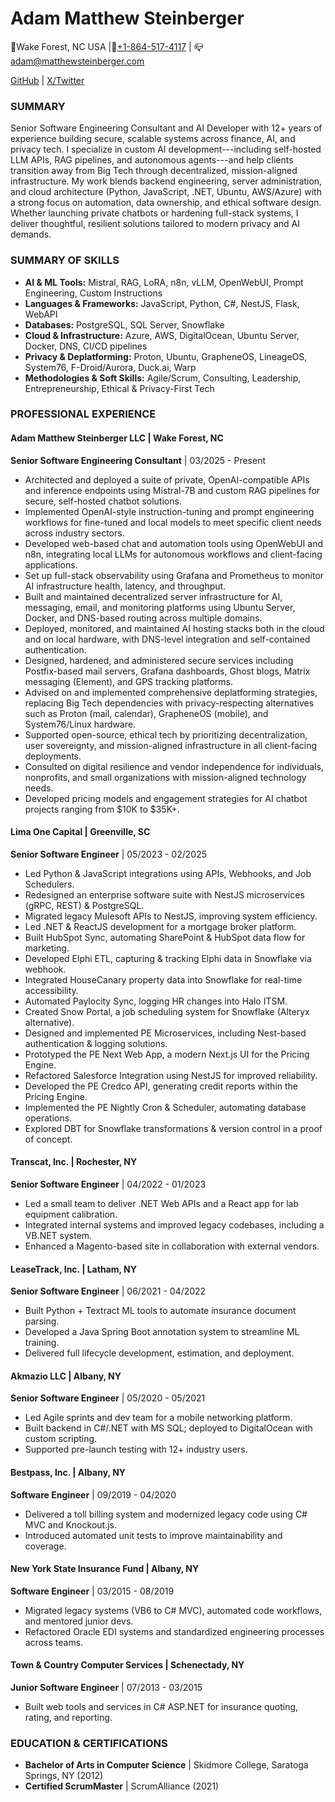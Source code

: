 # Adam Matthew Steinberger

📍Wake Forest, NC USA |📱[+1-864-517-4117](tel:+18645174117) | 📪[adam@matthewsteinberger.com](mailto:adam@matthewsteinberger.com)

[GitHub](https://github.com/realadammatthew) | [X/Twitter](https://x.com/realadammatthew)

### SUMMARY

Senior Software Engineering Consultant and AI Developer with 12+ years of experience building secure, scalable systems across finance, AI, and privacy tech. I specialize in custom AI development---including self-hosted LLM APIs, RAG pipelines, and autonomous agents---and help clients transition away from Big Tech through decentralized, mission-aligned infrastructure. My work blends backend engineering, server administration, and cloud architecture (Python, JavaScript, .NET, Ubuntu, AWS/Azure) with a strong focus on automation, data ownership, and ethical software design. Whether launching private chatbots or hardening full-stack systems, I deliver thoughtful, resilient solutions tailored to modern privacy and AI demands.

### SUMMARY OF SKILLS

- **AI & ML Tools:** Mistral, RAG, LoRA, n8n, vLLM, OpenWebUI, Prompt Engineering, Custom Instructions
- **Languages & Frameworks:** JavaScript, Python, C#, NestJS, Flask, WebAPI
- **Databases:** PostgreSQL, SQL Server, Snowflake
- **Cloud & Infrastructure:** Azure, AWS, DigitalOcean, Ubuntu Server, Docker, DNS, CI/CD pipelines
- **Privacy & Deplatforming:** Proton, Ubuntu, GrapheneOS, LineageOS, System76, F-Droid/Aurora, Duck.ai, Warp
- **Methodologies & Soft Skills:** Agile/Scrum, Consulting, Leadership, Entrepreneurship, Ethical & Privacy-First Tech

### PROFESSIONAL EXPERIENCE

#### Adam Matthew Steinberger LLC | Wake Forest, NC

**Senior Software Engineering Consultant** | 03/2025 - Present

- Architected and deployed a suite of private, OpenAI-compatible APIs and inference endpoints using Mistral-7B and custom RAG pipelines for secure, self-hosted chatbot solutions.
- Implemented OpenAI-style instruction-tuning and prompt engineering workflows for fine-tuned and local models to meet specific client needs across industry sectors.
- Developed web-based chat and automation tools using OpenWebUI and n8n, integrating local LLMs for autonomous workflows and client-facing applications.
- Set up full-stack observability using Grafana and Prometheus to monitor AI infrastructure health, latency, and throughput.
- Built and maintained decentralized server infrastructure for AI, messaging, email, and monitoring platforms using Ubuntu Server, Docker, and DNS-based routing across multiple domains.
- Deployed, monitored, and maintained AI hosting stacks both in the cloud and on local hardware, with DNS-level integration and self-contained authentication.
- Designed, hardened, and administered secure services including Postfix-based mail servers, Grafana dashboards, Ghost blogs, Matrix messaging (Element), and GPS tracking platforms.
- Advised on and implemented comprehensive deplatforming strategies, replacing Big Tech dependencies with privacy-respecting alternatives such as Proton (mail, calendar), GrapheneOS (mobile), and System76/Linux hardware.
- Supported open-source, ethical tech by prioritizing decentralization, user sovereignty, and mission-aligned infrastructure in all client-facing deployments.
- Consulted on digital resilience and vendor independence for individuals, nonprofits, and small organizations with mission-aligned technology needs.
- Developed pricing models and engagement strategies for AI chatbot projects ranging from $10K to $35K+.

#### Lima One Capital | Greenville, SC

**Senior Software Engineer** | 05/2023 - 02/2025

- Led Python & JavaScript integrations using APIs, Webhooks, and Job Schedulers.
- Redesigned an enterprise software suite with NestJS microservices (gRPC, REST) & PostgreSQL.
- Migrated legacy Mulesoft APIs to NestJS, improving system efficiency.
- Led .NET & ReactJS development for a mortgage broker platform.
- Built HubSpot Sync, automating SharePoint & HubSpot data flow for marketing.
- Developed Elphi ETL, capturing & tracking Elphi data in Snowflake via webhook.
- Integrated HouseCanary property data into Snowflake for real-time accessibility.
- Automated Paylocity Sync, logging HR changes into Halo ITSM.
- Created Snow Portal, a job scheduling system for Snowflake (Alteryx alternative).
- Designed and implemented PE Microservices, including Nest-based authentication & logging solutions.
- Prototyped the PE Next Web App, a modern Next.js UI for the Pricing Engine.
- Refactored Salesforce Integration using NestJS for improved reliability.
- Developed the PE Credco API, generating credit reports within the Pricing Engine.
- Implemented the PE Nightly Cron & Scheduler, automating database operations.
- Explored DBT for Snowflake transformations & version control in a proof of concept.

#### Transcat, Inc. | Rochester, NY

**Senior Software Engineer** | 04/2022 - 01/2023

- Led a small team to deliver .NET Web APIs and a React app for lab equipment calibration.
- Integrated internal systems and improved legacy codebases, including a VB.NET system.
- Enhanced a Magento-based site in collaboration with external vendors.

#### LeaseTrack, Inc. | Latham, NY

**Senior Software Engineer** | 06/2021 - 04/2022

- Built Python + Textract ML tools to automate insurance document parsing.
- Developed a Java Spring Boot annotation system to streamline ML training.
- Delivered full lifecycle development, estimation, and deployment.

#### Akmazio LLC | Albany, NY

**Senior Software Engineer** | 05/2020 - 05/2021

- Led Agile sprints and dev team for a mobile networking platform.
- Built backend in C#/.NET with MS SQL; deployed to DigitalOcean with custom scripting.
- Supported pre-launch testing with 12+ industry users.

#### Bestpass, Inc. | Albany, NY

**Software Engineer** | 09/2019 - 04/2020

- Delivered a toll billing system and modernized legacy code using C# MVC and Knockout.js.
- Introduced automated unit tests to improve maintainability and coverage.

#### New York State Insurance Fund | Albany, NY

**Software Engineer** | 03/2015 - 08/2019

- Migrated legacy systems (VB6 to C# MVC), automated code workflows, and mentored junior devs.
- Refactored Oracle EDI systems and standardized engineering processes across teams.

#### Town & Country Computer Services | Schenectady, NY

**Junior Software Engineer** | 07/2013 - 03/2015

- Built web tools and services in C# ASP.NET for insurance quoting, rating, and reporting.

### EDUCATION & CERTIFICATIONS

- **Bachelor of Arts in Computer Science** | Skidmore College, Saratoga Springs, NY (2012)
- **Certified ScrumMaster** | ScrumAlliance (2021)

